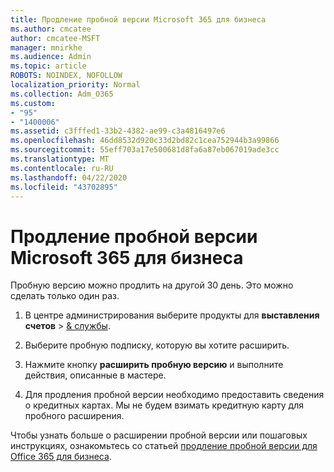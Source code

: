 ```yaml
---
title: Продление пробной версии Microsoft 365 для бизнеса
ms.author: cmcatee
author: cmcatee-MSFT
manager: mnirkhe
ms.audience: Admin
ms.topic: article
ROBOTS: NOINDEX, NOFOLLOW
localization_priority: Normal
ms.collection: Adm_O365
ms.custom:
- "95"
- "1400006"
ms.assetid: c3fffed1-33b2-4382-ae99-c3a4816497e6
ms.openlocfilehash: 46dd8532d920c33d2bd82c1cea752944b3a99866
ms.sourcegitcommit: 55eff703a17e500681d8fa6a87eb067019ade3cc
ms.translationtype: MT
ms.contentlocale: ru-RU
ms.lasthandoff: 04/22/2020
ms.locfileid: "43702895"
---
```

# <a name="extend-your-trial-for-microsoft-365-for-business"></a>Продление пробной версии Microsoft 365 для бизнеса

Пробную версию можно продлить на другой 30 день. Это можно сделать только один раз.
  
1. В центре администрирования выберите продукты для **выставления счетов** \> [& службы](https://portal.office.com/adminportal/home#/subscriptions).

2. Выберите пробную подписку, которую вы хотите расширить.

3. Нажмите кнопку **расширить пробную версию** и выполните действия, описанные в мастере.

4. Для продления пробной версии необходимо предоставить сведения о кредитных картах. Мы не будем взимать кредитную карту для пробного расширения.

Чтобы узнать больше о расширении пробной версии или пошаговых инструкциях, ознакомьтесь со статьей [продление пробной версии для Office 365 для бизнеса](https://docs.microsoft.com/microsoft-365/commerce/extend-your-trial).
